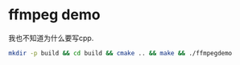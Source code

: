 # ffmpeg demo


我也不知道为什么要写cpp.

```bash
mkdir -p build && cd build && cmake .. && make && ./ffmpegdemo
```
